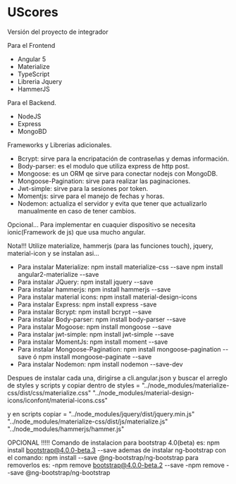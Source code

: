 # UScores
Versión del proyecto de integrador

Para el Frontend
- Angular 5
- Materialize
- TypeScript
- Libreria Jquery
- HammerJS

Para el Backend.

- NodeJS
- Express
- MongoBD

Frameworks y Librerias adicionales.

- Bcrypt: sirve para la encripatación de contraseñas y demas información.
- Body-parser: es el modulo que utiliza express de http post.
- Mongoose: es un ORM qe sirve para conectar nodejs con MongoDB.
- Mongoose-Pagination: sirve para realizar las paginaciones.
- Jwt-simple: sirve para la sesiones por token.
- Momentjs: sirve para el manejo de fechas y horas.
- Nodemon: actualiza el servidor y evita que tener que actualizarlo manualmente en caso de tener cambios.

Opcional...
Para implementar en cuaquier dispositivo se necesita ionic(Framework de js) que usa mucho angular.

Nota!!! Utilize materialize, hammerjs (para las funciones touch), jquery, material-icon y se instalan asi...
- Para instalar Materialize: npm install materialize-css --save
npm install angular2-materialize --save
- Para instalar JQuery: npm install jquery --save
- Para instalar  hammerjs: npm install hammerjs --save
- Para instalar material icons: npm install material-design-icons
- Para instalar Express: npm install express -save
- Para instalar Bcrypt: npm install bcrypt --save
- Para instalar Body-parser: npm install body-parser --save
- Para instalar Mogoose: npm install mongoose --save
- Para instalar jwt-simple: npm install jwt-simple --save
- Para instalar MomentJs: npm install moment --save
- Para instalar Mongoose-Pagination: npm install mongoose-pagination --save     ó   npm install mongoose-paginate --save
- Para instalar Nodemon: npm install nodemon --save-dev 


Despues de instalar cada una, dirigirse a cli.angular.json y buscar el arreglo de  styles y scripts
y copiar dentro de styles = "../node_modules/materialize-css/dist/css/materialize.css"
	        "../node_modules/material-design-icons/iconfont/material-icons.css"

y en scripts  copiar = "../node_modules/jquery/dist/jquery.min.js"
                      "../node_modules/materialize-css/dist/js/materialize.js"
                      "../node_modules/hammerjs/hammer.js"


OPCIONAL !!!!!
Comando de instalacion para bootstrap 4.0(beta) es: npm install bootstrap@4.0.0-beta.3 --save 
ademas de instalar ng-bootstrap con el comando: npm install --save @ng-bootstrap/ng-bootstrap
para removerlos es: 
-npm remove bootstrap@4.0.0-beta.2 --save
-npm remove --save @ng-bootstrap/ng-bootstrap

